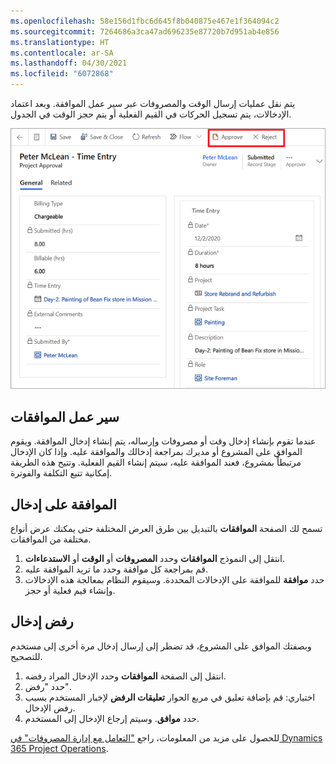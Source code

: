 ```yaml
---
ms.openlocfilehash: 58e156d1fbc6d645f8b040875e467e1f364094c2
ms.sourcegitcommit: 7264686a3ca47ad696235e87720b7d951ab4e856
ms.translationtype: HT
ms.contentlocale: ar-SA
ms.lasthandoff: 04/30/2021
ms.locfileid: "6072868"
---
```



يتم نقل عمليات إرسال الوقت والمصروفات عبر سير عمل الموافقة. وبعد اعتماد الإدخالات، يتم تسجيل الحركات في القيم الفعلية أو يتم حجز الوقت في الجدول.

![لقطة شاشة لمثال على إدخال وقت يميز خيارات الموافقة والرفض.](../media/time-expense-ss.png)
## <a name="approvals-workflow"></a>سير عمل الموافقات
عندما تقوم بإنشاء إدخال وقت أو مصروفات وإرساله، يتم إنشاء إدخال الموافقة. ويقوم الموافق على المشروع أو مديرك بمراجعة إدخالك والموافقة عليه. وإذا كان الإدخال مرتبطاً بمشروع، فعند الموافقة عليه، سيتم إنشاء القيم الفعلية. وتتيح هذه الطريقة إمكانية تتبع التكلفة والفوترة.

## <a name="approve-an-entry"></a>الموافقة على إدخال
تسمح لك الصفحة **الموافقات** بالتبديل بين طرق العرض المختلفة حتى يمكنك عرض أنواع مختلفة من الموافقات.

1.  انتقل إلى النموذج **الموافقات** وحدد **المصروفات** أو **الوقت** أو **الاستدعاءات**.
2.  قم بمراجعة كل موافقة وحدد ما تريد الموافقة عليه.
3.  حدد **موافقة** للموافقة على الإدخالات المحددة. وسيقوم النظام بمعالجة هذه الإدخالات وإنشاء قيم فعلية أو حجز.


## <a name="reject-an-entry"></a>رفض إدخال
وبصفتك الموافق على المشروع، قد تضطر إلى إرسال إدخال مرة أخرى إلى مستخدم للتصحيح.

1.  انتقل إلى الصفحة **الموافقات** وحدد الإدخال المراد رفضه.
2.  حدد "رفض".
3.  اختياري: قم بإضافة تعليق في مربع الحوار **تعليقات الرفض** لإخبار المستخدم بسبب رفض الإدخال.
4.  حدد **موافق**. وسيتم إرجاع الإدخال إلى المستخدم.

للحصول على مزيد من المعلومات، راجع ["التعامل مع إدارة المصروفات" في Dynamics 365 Project Operations]( https://docs.microsoft.com/learn/paths/work-expense-management/?azure-portal=true).


